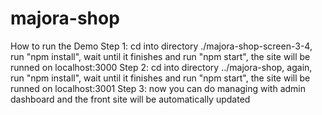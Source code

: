 # majora-shop

How to run the Demo
Step 1: cd into directory ./majora-shop-screen-3-4, run "npm install", wait until it finishes and run "npm start", the site will be runned on localhost:3000
Step 2: cd into directory ../majora-shop, again, run "npm install", wait until it finishes and run "npm start", the site will be runned on localhost:3001
Step 3: now you can do managing with admin dashboard and the front site will be automatically updated
